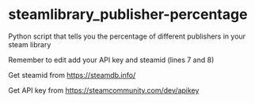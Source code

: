 # steamlibrary_publisher-percentage
Python script that tells you the percentage of different publishers in your steam library

Remember to edit add your API key and steamid (lines 7 and 8)

Get steamid from https://steamdb.info/

Get API key from https://steamcommunity.com/dev/apikey
